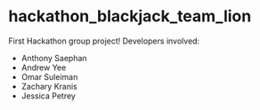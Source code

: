 # hackathon_blackjack_team_lion

First Hackathon group project!
Developers involved:
- Anthony Saephan
- Andrew Yee
- Omar Suleiman
- Zachary Kranis
- Jessica Petrey
